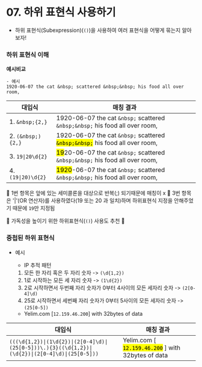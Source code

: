 

# 07. 하위 표현식 사용하기

- 하위 표현식(Subexpression)(`()`)을 사용하여 여러 표현식을 어떻게 묶는지 알아보자!


### **하위 표현식 이해**

**예시비교**

    - 예시
    1920-06-07 the cat &nbsp; scattered &nbsp;&nbsp; his food all over room,
    
    
|대입식|매칭 결과|
| --- | --- |
| 1. `&nbsp;{2,}`|1920-06-07 the cat `&nbsp;` scattered `&nbsp;&nbsp;` his food all over room,|
| 2. `(&nbsp;){2,}`|1920-06-07 the cat `&nbsp;` scattered <mark>`&nbsp;&nbsp;`</mark> his food all over room,|
| 3. `19\|20\d{2}`|<mark>19</mark>20-06-07 the cat `&nbsp;` scattered `&nbsp;&nbsp;` his food all over room,|
| 4. `(19\|20)\d{2}`|<mark>1920</mark>-06-07 the cat `&nbsp;` scattered `&nbsp;&nbsp;` his food all over room,|


📌  1번 항목은 앞에 있는 세미콜론을 대상으로 반복(;) 되기때문에 매칭이 x
📌  3번 항목은 '|'(OR 연산자)를 사용하였다(19 또는 20 과 일치)하며 하위표현식 지정을 안해주었기 때문에 `19`만 지정됨

🔑  가독성을 높이기 위한 하위표현식(`()`) 사용도 추천 🔑  




### **중첩된 하위 표현식**

- 예시

    * IP 추적 패턴
    1. 모든 한 자리 혹은 두 자리 숫자 -> `(\d{1,2})`
    2. 1로 시작하는 모든 세 자리 숫자 -> `(1\d{2})`
    3. 2로 시작하면서 두번째 자리 숫자가 0부터 4사이의 모든 세자리 숫자 -> `(2[0-4]\d)`
    4. 25로 시작하면서 세번째 자리 숫자가 0부터 5사이의 모든 세자리 숫자 -> `(25[0-5])`


    * Yelim.com [`12.159.46.200`] with 32bytes of data

|대입식|매칭 결과|
| --- | --- |
| `(((\d{1,2})\|(1\d{2})\|(2[0-4]\d)\|(25[0-5]))\.){3}((\d{1,2})\|(\d{2})\|(2[0-4]\d)\|(25[0-5]))` |Yelim.com [ <mark>`12.159.46.200`</mark> ] with 32bytes of data





    
